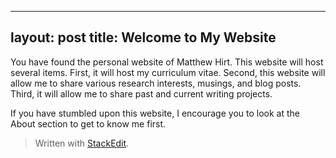 
---
layout: post
title: Welcome to My Website
---

You have found the personal website of Matthew Hirt. This website will host several items. First, it will host my curriculum vitae. Second, this website will allow me to share various research interests, musings, and blog posts. Third, it will allow me to share past and current writing projects.

If you have stumbled upon this website, I encourage you to look at the About section to get to know me first. 

> Written with [StackEdit](https://stackedit.io/).
<!--stackedit_data:
eyJoaXN0b3J5IjpbLTY1MDUzNzM5Ml19
-->